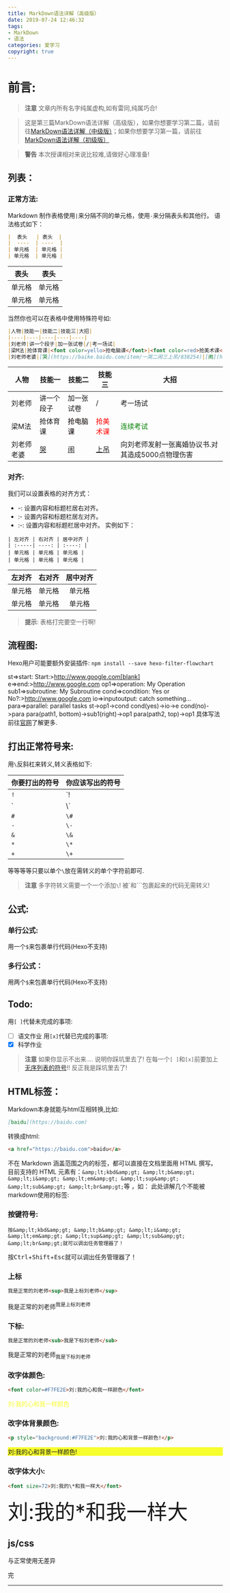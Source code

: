 ```yaml
---
title: MarkDown语法详解（高级版）
date: 2019-07-24 12:46:32
tags:
- MarkDown
- 语法
categories: 爱学习
copyright: true
---
```

# 前言: 
> **注意**
> 文章内所有名字纯属虚构,如有雷同,纯属巧合!

> 这是第三篇MarkDown语法详解（高级版），如果你想要学习第二篇，请前往[MarkDown语法详解（中级版）](/2019/07/22/MarkDown语法详解（中级版）)；如果你想要学习第一篇，请前往[MarkDown语法详解（初级版）](/2019/07/21/MarkDown语法详解（初级版）)
 
> **警告**
> 本次授课相对来说比较难,请做好心理准备!

## 列表：
### 正常方法:
Markdown 制作表格使用`|`来分隔不同的单元格，使用`-`来分隔表头和其他行。
语法格式如下：
```Markdown
|  表头   | 表头  |
|  ----  | ----  |
| 单元格  | 单元格 |
| 单元格  | 单元格 |
```
|  表头   | 表头  |
|  ----  | ----  |
| 单元格  | 单元格 |
| 单元格  | 单元格 |

当然你也可以在表格中使用特殊符号如:
```Markdown
|人物|技能一|技能二|技能三|大招|
|----|----|----|----|----|
|刘老师|讲一个段子|加一张试卷|/|考一场试|
|梁M法|抢体育课|<font color=yello>抢电脑课</font>|<font color=red>抢美术课</font>|<font color=green>连续考试</font>|
|刘老师老婆|[哭](https://baike.baidu.com/item/一哭二闹三上吊/838254)|[闹](https://baike.baidu.com/item/一哭二闹三上吊/838254)|[上吊](https://baike.baidu.com/item/一哭二闹三上吊/838254)|向刘老师发射一张离婚协议书.对其造成5000点物理伤害|
```
|人物|技能一|技能二|技能三|大招|
|----|----|----|----|----|
|刘老师|讲一个段子|加一张试卷|/|考一场试|
|梁M法|抢体育课|<font color=yello>抢电脑课</font>|<font color=red>抢美术课</font>|<font color=green>连续考试</font>|
|刘老师老婆|[哭](https://baike.baidu.com/item/一哭二闹三上吊/838254)|[闹](https://baike.baidu.com/item/一哭二闹三上吊/838254)|[上吊](https://baike.baidu.com/item/一哭二闹三上吊/838254)|向刘老师发射一张离婚协议书.对其造成5000点物理伤害|

### 对齐:
我们可以设置表格的对齐方式：

- -: 设置内容和标题栏居右对齐。
- :- 设置内容和标题栏居左对齐。
- :-: 设置内容和标题栏居中对齐。
实例如下：
```
| 左对齐 | 右对齐 | 居中对齐 |
| :-----| ----: | :----: |
| 单元格 | 单元格 | 单元格 |
| 单元格 | 单元格 | 单元格 |
```
| 左对齐 | 右对齐 | 居中对齐 |
| :-----| ----: | :----: |
| 单元格 | 单元格 | 单元格 |
| 单元格 | 单元格 | 单元格 |

> **提示**:
> 表格打完要空一行啊!

## 流程图:
Hexo用户可能要额外安装插件: `npm install --save hexo-filter-flowchart`

st=>start: Start:>http://www.google.com[blank] e=>end:>http://www.google.com op1=>operation: My Operation sub1=>subroutine: My Subroutine cond=>condition: Yes or No?:>http://www.google.com io=>inputoutput: catch something... para=>parallel: parallel tasks st->op1->cond cond(yes)->io->e cond(no)->para para(path1, bottom)->sub1(right)->op1 para(path2, top)->op1
具体写法前往[官网](http://flowchart.js.org)了解更多.

## 打出正常符号来:
用`\`反斜杠来转义,转义表格如下:

| 你要打出的符号 | 你应该写出的符号 |
|----|----|
|`!`|`\!|
|\`|\\\`|
|`#`|`\#`|
|`-`|`\-`|
|`&`|`\&`|
|`*`|`\*`|
|`+`|`\+`|

等等等等只要以单个`\`放在需转义的单个字符前即可.

> **注意**
> 多字符转义需要一个一个添加`\`!
> 被\`和\`\`\`包裹起来的代码无需转义!

## 公式:
### 单行公式:
用一个`$`来包裹单行代码(Hexo不支持)
### 多行公式：
用两个`$`来包裹单行代码(Hexo不支持)

## Todo:
用`[ ]`代替未完成的事项:
- [ ] 语文作业
用`[x]`代替已完成的事项:
- [x] 科学作业

> **注意**
> 如果你显示不出来....
> 说明你踩坑里去了!
> 在每一个`[ ]`和`[x]`前要加上[无序列表的符号](/2019/07/22/MarkDown语法详解（中级版）/#无序排序)!!
> 反正我是踩坑里去了!


## HTML标签：
Markdown本身就能与html互相转换,比如:
```markdown
[baidu](https://baidu.com)
```
转换成html:
```html
<a href="https://baidu.com">baidu</a>
```
不在 Markdown 涵盖范围之内的标签，都可以直接在文档里面用 HTML 撰写。
目前支持的 HTML 元素有：`&amp;lt;kbd&amp;gt; &amp;lt;b&amp;gt; &amp;lt;i&amp;gt; &amp;lt;em&amp;gt; &amp;lt;sup&amp;gt; &amp;lt;sub&amp;gt; &amp;lt;br&amp;gt;`等 ，如：
此处讲解几个不能被markdown使用的标签:
### 按键符号:
```
按&amp;lt;kbd&amp;gt; &amp;lt;b&amp;gt; &amp;lt;i&amp;gt; &amp;lt;em&amp;gt; &amp;lt;sup&amp;gt; &amp;lt;sub&amp;gt; &amp;lt;br&amp;gt;就可以调出任务管理器了！
```
按<kbd>Ctrl</kbd>+<kbd>Shift</kbd>+<kbd>Esc</kbd>就可以调出任务管理器了！

### 上标
```html
我是正常的刘老师<sup>我是上标刘老师</sup>
```
我是正常的刘老师<sup>我是上标刘老师</sup>

### 下标:
```html
我是正常的刘老师<sub>我是下标刘老师</sub>
```
我是正常的刘老师<sub>我是下标刘老师</sub>

### 改字体颜色:
```html
<font color=#F7FE2E>刘:我的心和我一样颜色</font>
```
<font color=#F7FE2E>刘:我的心和我一样颜色</font>
### 改字体背景颜色:
```html
<p style="background:#F7FE2E">刘:我的心和背景一样颜色!</p>
```
<p style="background:#F7FE2E">刘:我的心和背景一样颜色!</p>

### 改字体大小:
```html
<font size=72>刘:我的\*和我一样大</font>
```

<font size=72>刘:我的\*和我一样大</font>

## js/css
与正常使用无差异

完
- - -






